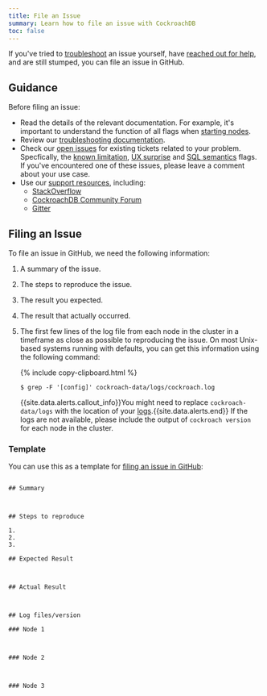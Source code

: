 ```yaml
---
title: File an Issue
summary: Learn how to file an issue with CockroachDB
toc: false
---
```


If you've tried to [troubleshoot](troubleshooting-overview.html) an issue yourself, have [reached out for help](support-resources.html), and are still stumped, you can file an issue in GitHub.

## Guidance

Before filing an issue:

  - Read the details of the relevant documentation. For example, it's important to understand the function of all flags when [starting nodes](start-a-node.html).
  - Review our [troubleshooting documentation](troubleshooting-overview.html).
  - Check our [open issues](https://github.com/cockroachdb/cockroach/issues) for existing tickets related to your problem. Specfically, the [known limitation](https://github.com/cockroachdb/cockroach/issues?q=is%3Aopen+is%3Aissue+label%3Aknown-limitation), [UX surprise](https://github.com/cockroachdb/cockroach/issues?utf8=%E2%9C%93&q=is%3Aopen%20is%3Aissue%20label%3Aux-surprise) and [SQL semantics](https://github.com/cockroachdb/cockroach/issues?utf8=%E2%9C%93&q=is%3Aopen%20is%3Aissue%20label%3Asql-semantics) flags. If you've encountered one of these issues, please leave a comment about your use case.
  - Use our [support resources](support-resources.html), including:
    - [StackOverflow](http://stackoverflow.com/questions/tagged/cockroachdb)
    - [CockroachDB Community Forum](https://forum.cockroachlabs.com)
    - [Gitter](https://gitter.im/cockroachdb/cockroach)

## Filing an Issue

To file an issue in GitHub, we need the following information:

1. A summary of the issue.

2. The steps to reproduce the issue.

3. The result you expected.

4. The result that actually occurred.

5. The first few lines of the log file from each node in the cluster in a timeframe as close as possible to reproducing the issue. On most Unix-based systems running with defaults, you can get this information using the following command:

   {% include copy-clipboard.html %}
    ~~~ shell
    $ grep -F '[config]' cockroach-data/logs/cockroach.log
    ~~~~
    {{site.data.alerts.callout_info}}You might need to replace <code>cockroach-data/logs</code> with the location of your <a href="debug-and-error-logs.html">logs</a>.{{site.data.alerts.end}}
    If the logs are not available, please include the output of `cockroach version` for each node in the cluster.

### Template

You can use this as a template for [filing an issue in GitHub](https://github.com/cockroachdb/cockroach/issues/new):

~~~

## Summary



## Steps to reproduce

1. 
2.
3.

## Expected Result



## Actual Result



## Log files/version

### Node 1



### Node 2



### Node 3



~~~
